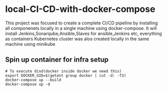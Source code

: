 # local-CI-CD-with-docker-compose
This project was focused to create a complete CI/CD pipeline by installing all componenets locally in a single machine using docker-compose.
It will install Jenkins,Sonarqube,Ansible,Slaves for ansible,Jenkins etc, everything as containers
Kubernetes cluster was alos created locally in the same machine using minikube

## Spin up container for infra setup

```
# To execute dind(docker inside docker we need this)
export DOCKER_GID=$(getent group docker | cut -d: -f3)
docker-compose up --build
docker-compose up -d
```